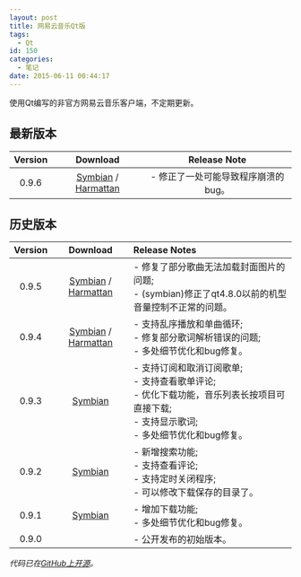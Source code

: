 ```yaml
---
layout: post
title: 网易云音乐Qt版
tags:
  - Qt
id: 150
categories:
  - 笔记
date: 2015-06-11 00:44:17
---
```


使用Qt编写的非官方网易云音乐客户端，不定期更新。

## 最新版本

| Version | Download | Release Note |
| :-: | :-: | :-: |
| 0.9.6 | [Symbian](https://yeatse.com/cloudmusicqt/cloudmusicqt_unsigned_0_9_6.sis) / [Harmattan](https://yeatse.com/cloudmusicqt/cloudmusicqt_0.9.6_armel.deb) | - 修正了一处可能导致程序崩溃的bug。 |


## 历史版本

| Version | Download | Release Notes |
| :-: | :-: | :-- |
| 0.9.5 | [Symbian](https://yeatse.com/cloudmusicqt/cloudmusicqt_unsigned_0_9_5.sis) / [Harmattan](https://yeatse.com/cloudmusicqt/cloudmusicqt_0.9.5_armel.deb) | - 修复了部分歌曲无法加载封面图片的问题;<br/>- (symbian)修正了qt4.8.0以前的机型音量控制不正常的问题。 |
| 0.9.4 | [Symbian](https://yeatse.com/cloudmusicqt/cloudmusicqt_unsigned_0_9_4.sis) / [Harmattan](https://yeatse.com/cloudmusicqt/cloudmusicqt_0.9.4_armel.deb) | - 支持乱序播放和单曲循环;<br/>- 修复部分歌词解析错误的问题;<br/>- 多处细节优化和bug修复。 |
| 0.9.3 | [Symbian](https://yeatse.com/cloudmusicqt/cloudmusicqt_unsigned_0_9_3.sis) | - 支持订阅和取消订阅歌单;<br/>- 支持查看歌单评论;<br/>- 优化下载功能，音乐列表长按项目可直接下载;<br/>- 支持显示歌词;<br/>- 多处细节优化和bug修复。 |
| 0.9.2 | [Symbian](https://yeatse.com/cloudmusicqt/cloudmusicqt_unsigned_0_9_2.sis) | - 新增搜索功能;<br/>- 支持查看评论;<br/>- 支持定时关闭程序;<br/>- 可以修改下载保存的目录了。 |
| 0.9.1 | [Symbian](https://yeatse.com/cloudmusicqt/cloudmusicqt_unsigned_0_9_1.sis) | - 增加下载功能;<br/>- 多处细节优化和bug修复。
| 0.9.0 | | - 公开发布的初始版本。 |

_代码已在[GitHub上开源](https://github.com/yeatse/cloudmusicqt)。_


